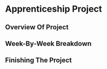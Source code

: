 # Apprenticeship Project

## Overview Of Project

## Week-By-Week Breakdown

## Finishing The Project

